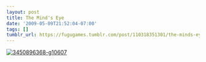 ```yaml
---
layout: post
title: The Mind's Eye
date: '2009-05-09T21:52:04-07:00'
tags: []
tumblr_url: https://fugugames.tumblr.com/post/110318351301/the-minds-eye
---
```

[![3450896368-g10607](http://itshardtofondlepenguins.com/wp-content/uploads/2009/05/3450896368-g10607.jpg "3450896368-g10607")](http://www.wordseye.com/view-picture?sid=12916)
